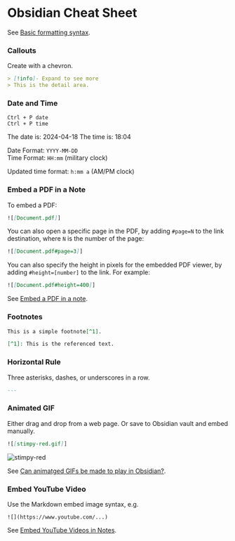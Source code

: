 # Obsidian Cheat Sheet

See [Basic formatting syntax](https://help.obsidian.md/Editing+and+formatting/Basic+formatting+syntax).

### Callouts
Create with a chevron.

```md
> [!info]- Expand to see more
> This is the detail area.
```

### Date and Time

`Ctrl + P date`  
`Ctrl + P time`

The date is: 2024-04-18
The time is: 18:04

Date Format: `YYYY-MM-DD`  
Time Format: `HH:mm` (military clock)

Updated time format: `h:mm a` (AM/PM clock)

### Embed a PDF in a Note

To embed a PDF:
```md
![[Document.pdf]]
```

You can also open a specific page in the PDF, by adding `#page=N` to the link destination, where `N` is the number of the page:
```md
![[Document.pdf#page=3]]
```

You can also specify the height in pixels for the embedded PDF viewer, by adding `#height=[number]` to the link. For example:
```md
![[Document.pdf#height=400]]
```

See [Embed a PDF in a note](https://help.obsidian.md/Linking+notes+and+files/Embed+files#Embed+a+PDF+in+a+note).

### Footnotes

```md
This is a simple footnote[^1].

[^1]: This is the referenced text.
```

### Horizontal Rule
Three asterisks, dashes, or underscores in a row.

```md
---
```

### Animated GIF
Either drag and drop from a web page. Or save to Obsidian vault and embed manually.

```md
![[stimpy-red.gif]]
```

![stimpy-red](https://github.com/gkhays/cheatsheets/assets/773981/5d4d058f-ee24-448b-b21a-e10b4e4d7bf0)

See [Can animatged GIFs be made to play in Obsidian?](https://forum.obsidian.md/t/can-animated-gifs-be-made-to-play-in-obsidian/32767).

### Embed YouTube Video
Use the Markdown embed image syntax, e.g.
```
![](https://www.youtube.com/...)
```

See [Embed YouTube Videos in Notes](https://forum.obsidian.md/t/embed-youtube-videos-in-notes-link-timestamps-to-embedded-video/36779).
